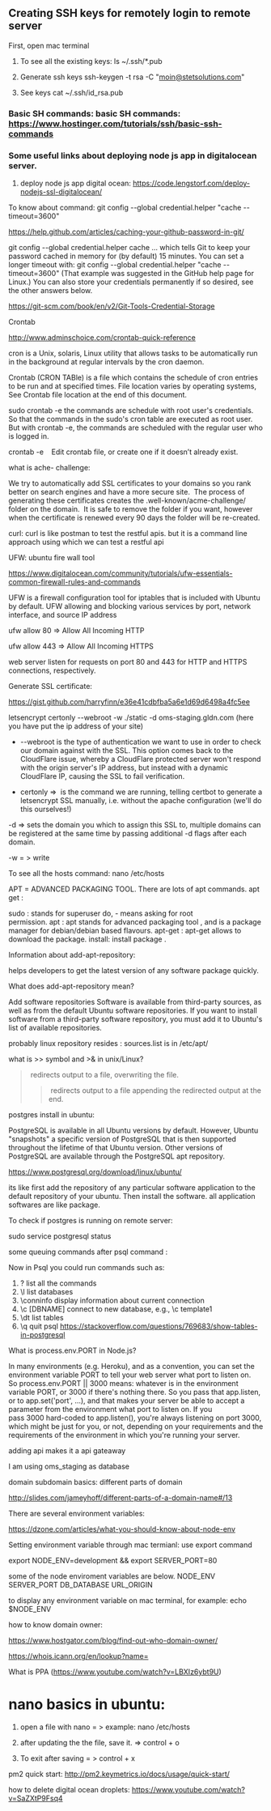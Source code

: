 
## Creating SSH keys for remotely login to remote server

First, open mac terminal

1. To see all the existing keys:
ls ~/.ssh/*.pub

2. Generate ssh keys
ssh-keygen -t rsa -C "moin@stetsolutions.com"

3. See keys
cat ~/.ssh/id_rsa.pub

### Basic SH commands: basic SH commands: https://www.hostinger.com/tutorials/ssh/basic-ssh-commands

### Some useful links about deploying node js app in digitalocean server.

1. deploy node js app digital ocean: https://code.lengstorf.com/deploy-nodejs-ssl-digitalocean/

To know about command: git config --global credential.helper "cache --timeout=3600"

https://help.github.com/articles/caching-your-github-password-in-git/

git config --global credential.helper cache
... which tells Git to keep your password cached in memory for (by default) 15 minutes. You can set a longer timeout with:
git config --global credential.helper "cache --timeout=3600"
(That example was suggested in the GitHub help page for Linux.) You can also store your credentials permanently if so desired, see the other answers below.

https://git-scm.com/book/en/v2/Git-Tools-Credential-Storage

Crontab

http://www.adminschoice.com/crontab-quick-reference

cron is a Unix, solaris, Linux utility that allows tasks to be automatically run in the background at regular intervals by the cron daemon. 

Crontab (CRON TABle) is a file which contains the schedule of cron entries to be run and at specified times. File location varies by operating systems, See Crontab file location at the end of this document.

sudo crontab -e the commands are schedule with root user's credentials. So that the commands in the sudo's cron table are executed as root user.
But with crontab -e, the commands are scheduled with the regular user who is logged in.

crontab -e    Edit crontab file, or create one if it doesn’t already exist.

what is ache- challenge:

We try to automatically add SSL certificates to your domains so you rank better on search engines and have a more secure site.  The process of generating these certificates creates the .well-known/acme-challenge/ folder on the domain.  It is safe to remove the folder if you want, however when the certificate is renewed every 90 days the folder will be re-created.

curl: curl is like postman to test the restful apis. but it is a command line approach using which we can test a restful api

UFW: ubuntu fire wall tool 

https://www.digitalocean.com/community/tutorials/ufw-essentials-common-firewall-rules-and-commands

UFW is a firewall configuration tool for iptables that is included with Ubuntu by default. UFW  allowing and blocking various services by port, network interface, and source IP address 

ufw allow 80   => Allow All Incoming HTTP

ufw allow 443 => Allow All Incoming HTTPS

web server listen for requests on port 80 and 443 for HTTP and HTTPS connections, respectively. 

Generate SSL certificate:

https://gist.github.com/harryfinn/e36e41cdbfba5a6e1d69d6498a4fc5ee

letsencrypt certonly --webroot -w ./static -d oms-staging.gldn.com (here you have put the ip address of your site)

* --webroot is the type of authentication we want to use in order to check our domain against with the SSL. This option comes back to the CloudFlare issue, whereby a CloudFlare protected server won't respond with the origin server's IP address, but instead with a dynamic CloudFlare IP, causing the SSL to fail verification.


* certonly =>  is the command we are running, telling certbot to generate a letsencrypt SSL manually, i.e. without the apache configuration (we'll do this ourselves!)


-d => sets the domain you which to assign this SSL to, multiple domains can be registered at the same time by passing additional -d flags after each domain.

-w = > write

To see all the hosts command: nano /etc/hosts

APT = ADVANCED PACKAGING TOOL. There are lots of apt commands.
apt get :

sudo : stands for superuser do, - means asking for root permission. apt : apt stands for advanced packaging tool , and is a package manager for debian/debian based flavours. apt-get : apt-get allows to download the package. install: install package .

Information about add-apt-repository:

helps developers to get the latest version of any software package quickly.

What does add-apt-repository mean?

Add software repositories
Software is available from third-party sources, as well as from the default Ubuntu software repositories. If you want to install software from a third-party software repository, you must add it to Ubuntu's list of available repositories.

probably linux repository resides : sources.list is in /etc/apt/

what is >> symbol and >& in unix/Linux?

> redirects output to a file, overwriting the file.
>> redirects output to a file appending the redirected output at the end.

postgres install in ubuntu:

PostgreSQL is available in all Ubuntu versions by default. However, Ubuntu "snapshots" a specific version of PostgreSQL that is then supported throughout the lifetime of that Ubuntu version. Other versions of PostgreSQL are available through the PostgreSQL apt repository.

https://www.postgresql.org/download/linux/ubuntu/

its like first add the repository of any particular software application to the default repository of your 
ubuntu. Then install the software. all application softwares are like package.


To check if postgres is running on remote server:

sudo service postgresql status

some queuing commands after psql command :

Now in Psql you could run commands such as:
1. \? list all the commands
2. \l list databases
3. \conninfo display information about current connection
4. \c [DBNAME] connect to new database, e.g., \c template1
5. \dt list tables
6. \q quit psql
https://stackoverflow.com/questions/769683/show-tables-in-postgresql

What is process.env.PORT in Node.js?

In many environments (e.g. Heroku), and as a convention, you can set the environment variable PORT to tell your web server what port to listen on.
So process.env.PORT || 3000 means: whatever is in the environment variable PORT, or 3000 if there's nothing there.
So you pass that app.listen, or to app.set('port', ...), and that makes your server be able to accept a parameter from the environment what port to listen on.
If you pass 3000 hard-coded to app.listen(), you're always listening on port 3000, which might be just for you, or not, depending on your requirements and the requirements of the environment in which you're running your server.


adding api makes it a api gateaway

I am using oms_staging as database

domain subdomain basics: different parts of domain

http://slides.com/jameyhoff/different-parts-of-a-domain-name#/13

There are several environment variables:

https://dzone.com/articles/what-you-should-know-about-node-env

Setting environment variable through mac termianl: use export command

export NODE_ENV=development && export SERVER_PORT=80

some of the  node enviroment variables are below.
NODE_ENV
SERVER_PORT
DB_DATABASE
URL_ORIGIN

to display any environment variable on mac terminal, for example: echo $NODE_ENV

how to know domain owner:

https://www.hostgator.com/blog/find-out-who-domain-owner/

https://whois.icann.org/en/lookup?name=

What is PPA (https://www.youtube.com/watch?v=LBXIz6ybt9U)

# nano basics in ubuntu:

1. open a file with nano = > example: nano /etc/hosts

2. after updating the the file, save it. => control + o

3. To exit after saving = > control + x

pm2 quick start: http://pm2.keymetrics.io/docs/usage/quick-start/

how to delete digital ocean droplets: https://www.youtube.com/watch?v=SaZXtP9Fsq4
















